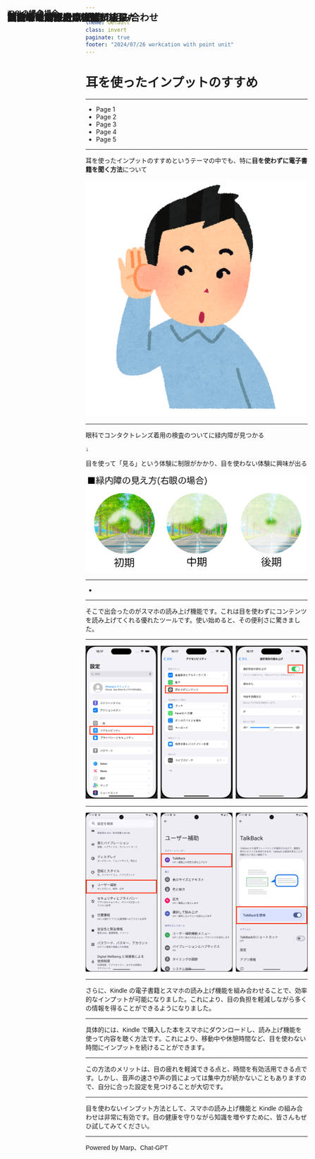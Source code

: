 ```yaml
---
marp: true
theme: default
class: invert
paginate: true
footer: "2024/07/26 workcation with point unit"
---
```


# 耳を使ったインプットのすすめ

<style>
  h1, h2, h3, p {
    font-family: 'Noto Sans JP', sans-serif;
  }
  h2, h3 {
    position: absolute;
    left: 50px; top: 50px;
  }
</style>

---

## 目次

- Page 1
- Page 2
- Page 3
- Page 4
- Page 5

---

## はじめに

耳を使ったインプットのすすめというテーマの中でも、特に**目を使わずに電子書籍を聞く方法**について

![height:500 bg right:50%](./images/mimi_sumasu_man.png)

<!-- こんにちは、皆さん。今回の自分のテーマは「耳を使ったインプットのすすめ」という題材で話をしていきます。特に、目を使わずに積読を解消する方法について説明します。 -->

---

## きっかけは緑内障の診断結果

眼科でコンタクトレンズ着用の検査のついてに緑内障が見つかる

↓

目を使って「見る」という体験に制限がかかり、目を使わない体験に興味が出る

![height:280 bg right:50%](./images/glaucoma.jpg)

<!-- まずは、私が緑内障と診断された話から始めます。医師から目を休ませることの重要性を強調され、目の使い過ぎによる疲労が問題となりました。 -->

---

## 読書の時間と目の疲れ

-

<!-- 以前は毎日読書の時間を設けていました。しかし、目の疲れが原因で長時間の読書が難しくなりました。目を酷使しない方法を探し始めたのです。 -->

---

## スマホの読み上げ機能

そこで出会ったのがスマホの読み上げ機能です。これは目を使わずにコンテンツを読み上げてくれる優れたツールです。使い始めると、その便利さに驚きました。

---

### iOS の場合

![bg 50%](./images/ios-accessibility.png)

---

### Android の場合

![bg 45%](./images/android-accessibility.png)

---

## Kindle と読み上げ機能の組み合わせ

さらに、Kindle の電子書籍とスマホの読み上げ機能を組み合わせることで、効率的なインプットが可能になりました。これにより、目の負担を軽減しながら多くの情報を得ることができるようになりました。

---

## 実際の活用方法

具体的には、Kindle で購入した本をスマホにダウンロードし、読み上げ機能を使って内容を聴く方法です。これにより、移動中や休憩時間など、目を使わない時間にインプットを続けることができます。

---

## メリットと注意点

この方法のメリットは、目の疲れを軽減できる点と、時間を有効活用できる点です。しかし、音声の速さや声の質によっては集中力が続かないこともありますので、自分に合った設定を見つけることが大切です。

---

## まとめ

目を使わないインプット方法として、スマホの読み上げ機能と Kindle の組み合わせは非常に有効です。目の健康を守りながら知識を増やすために、皆さんもぜひ試してみてください。

---

## ご清聴ありがとうございました

Powered by Marp、Chat-GPT
